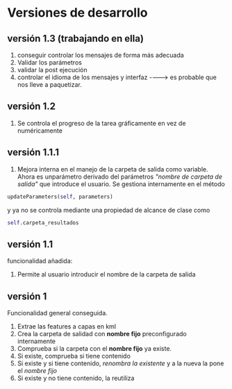 # Versiones de desarrollo

## versión 1.3 (trabajando en ella)
1. conseguir controlar los mensajes de forma más adecuada
2. Validar los parámetros
3. validar la post ejecución
4. controlar el idioma de los mensajes y interfaz ----> es probable que nos lleve a paquetizar.

## versión 1.2

1. Se controla el progreso de la tarea gráficamente en vez de numéricamente

## versión 1.1.1

1. Mejora interna en el manejo de la carpeta de salida como variable.
Ahora es unparámetro derivado del parámetros _"nombre de carpeta de salida"_ que introduce el usuario. Se gestiona internamente en el método

```python
updateParameters(self, parameters)
```

y ya no se controla mediante una propiedad de alcance de clase como 

```python
self.carpeta_resultados
```

## versión 1.1
funcionalidad añadida:
1. Permite al usuario introducir el nombre de la carpeta de salida

## versión 1

Funcionalidad general conseguida.
1. Extrae las features a capas en kml
2. Crea la carpeta de salidad con **nombre fijo** preconfigurado internamente
3. Comprueba si la carpeta con el **nombre fijo** ya existe. 
4. Si existe, comprueba si tiene contenido
5. Si existe y si tiene contenido, *renombra la existente* y a la nueva la pone el *nombre fijo*
6. Si existe y no tiene contenido, la reutiliza
